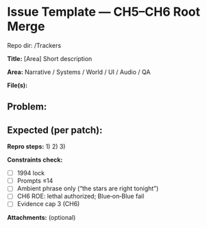 # Issue Template — CH5–CH6 Root Merge
Repo dir: /Trackers

**Title:** [Area] Short description

**Area:** Narrative / Systems / World / UI / Audio / QA

**File(s):**

**Problem:**
-

**Expected (per patch):**
-

**Repro steps:**
1)
2)
3)

**Constraints check:**
- [ ] 1994 lock
- [ ] Prompts ≤14
- [ ] Ambient phrase only (“the stars are right tonight”)
- [ ] CH6 ROE: lethal authorized; Blue‑on‑Blue fail
- [ ] Evidence cap 3 (CH6)

**Attachments:** (optional)
